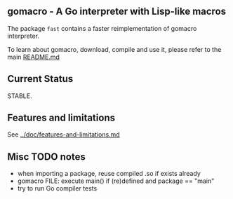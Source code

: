 ## gomacro - A Go interpreter with Lisp-like macros

The package `fast` contains a faster reimplementation of gomacro interpreter.

To learn about gomacro, download, compile and use it, please refer to the main [README.md](../README.md)

## Current Status

STABLE.

## Features and limitations

See [../doc/features-and-limitations.md](../doc/features-and-limitations.md)


## Misc TODO notes

* when importing a package, reuse compiled .so if exists already
* gomacro FILE: execute main() if (re)defined and package == "main"
* try to run Go compiler tests
